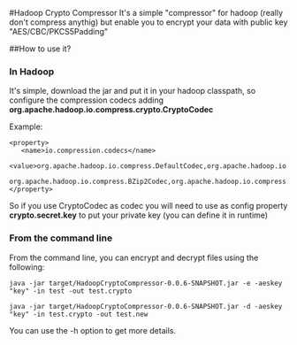 #Hadoop Crypto Compressor
It's a simple "compressor" for hadoop (really don't compress anythig) but enable you to
encrypt your data with public key "AES/CBC/PKCS5Padding" 

##How to use it?


### In Hadoop

It's simple, download the jar and put it in your hadoop classpath, so configure the compression codecs adding **org.apache.hadoop.io.compress.crypto.CryptoCodec**

Example:

    <property>
       <name>io.compression.codecs</name>
       <value>org.apache.hadoop.io.compress.DefaultCodec,org.apache.hadoop.io.compress.GzipCodec,
       org.apache.hadoop.io.compress.BZip2Codec,org.apache.hadoop.io.compress.CryptoCodec</value>
    </property>

So if you use CryptoCodec as codec you will need to use as config property **crypto.secret.key** to put your private key 
(you can define it in runtime)

### From the command line
From the command line, you can encrypt and decrypt files using the following:

    java -jar target/HadoopCryptoCompressor-0.0.6-SNAPSHOT.jar -e -aeskey "key" -in test -out test.crypto

    java -jar target/HadoopCryptoCompressor-0.0.6-SNAPSHOT.jar -d -aeskey "key" -in test.crypto -out test.new

You can use the -h option to get more details.

